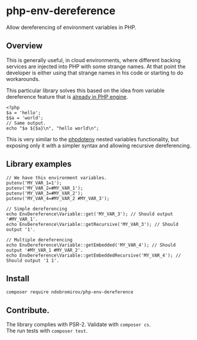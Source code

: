 # php-env-dereference

Allow dereferencing of environment variables in PHP.

## Overview

This is generally useful, in cloud environments, where different backing
services are injected into PHP with some strange names. At that point the
developer is either using that strange names in his code or starting to do
workarounds.

This particular library solves this based on the idea from variable dereference
feature that is [already in PHP engine](http://php.net/manual/en/language.variables.variable.php).
```
<?php
$a = 'hello';
$$a = 'world';
// Same output.
echo "$a ${$a}\n", "hello world\n";
```

This is very similar to the [phpdotenv](https://github.com/vlucas/phpdotenv)
nested variables functionality, but exposing only it with a simpler syntax and
allowing recursive dereferencing.

## Library examples
```
// We have this environment variables.
putenv('MY_VAR_1=1');
putenv('MY_VAR_2=#MY_VAR_1');
putenv('MY_VAR_3=#MY_VAR_2');
putenv('MY_VAR_4=#MY_VAR_2 #MY_VAR_3');

// Simple dereferencing
echo EnvDereference\Variable::get('MY_VAR_3'); // Should output '#MY_VAR_1'.
echo EnvDereference\Variable::getRecursive('MY_VAR_3'); // Should output '1'.

// Multiple dereferencing
echo EnvDereference\Variable::getEmbedded('MY_VAR_4'); // Should output '#MY_VAR_1 #MY_VAR_2'.
echo EnvDereference\Variable::getEmbeddedRecursive('MY_VAR_4'); // Should output '1 1'.
```

## Install
```
composer require ndobromirov/php-env-dereference
```

## Contribute.

The library complies with PSR-2. Validate with ```composer cs```.  
The run tests with ```composer test```.
